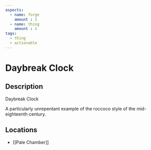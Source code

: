 ```yaml
---
aspects: 
  - name: forge
    amount : 1
  - name: thing
    amount : 1
tags:
  - thing
  - actionable
---
```


# Daybreak Clock

## Description
Daybreak Clock

A particularly unrepentant example of the roccoco style of the mid-eighteenth century.
## Locations
- [[Pale Chamber]]